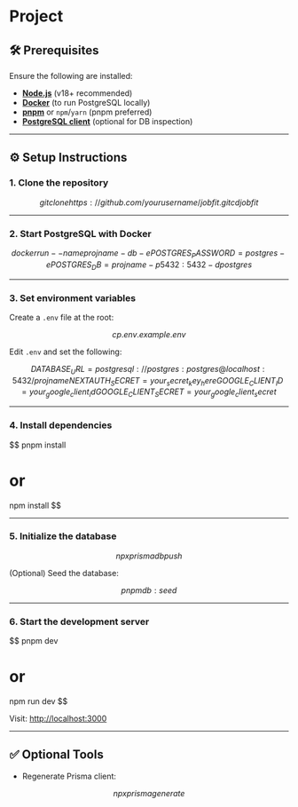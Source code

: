 # Project

## 🛠️ Prerequisites

Ensure the following are installed:

- **[Node.js](https://nodejs.org/)** (v18+ recommended)
- **[Docker](https://www.docker.com/)** (to run PostgreSQL locally)
- **[pnpm](https://pnpm.io/)** or `npm`/`yarn` (pnpm preferred)
- **[PostgreSQL client](https://www.postgresql.org/download/)** (optional for DB inspection)

---

## ⚙️ Setup Instructions

### 1. Clone the repository

$$
git clone https://github.com/yourusername/jobfit.git
cd jobfit
$$

---

### 2. Start PostgreSQL with Docker

$$
docker run --name projname-db -e POSTGRES_PASSWORD=postgres -e POSTGRES_DB=projname -p 5432:5432 -d postgres
$$

---

### 3. Set environment variables

Create a `.env` file at the root:

$$
cp .env.example .env
$$

Edit `.env` and set the following:

$$
DATABASE_URL=postgresql://postgres:postgres@localhost:5432/projname
NEXTAUTH_SECRET=your_secret_key_here
GOOGLE_CLIENT_ID=your_google_client_id
GOOGLE_CLIENT_SECRET=your_google_client_secret
$$

---

### 4. Install dependencies

$$
pnpm install
# or
npm install
$$

---

### 5. Initialize the database

$$
npx prisma db push
$$

(Optional) Seed the database:

$$
pnpm db:seed
$$

---

### 6. Start the development server

$$
pnpm dev
# or
npm run dev
$$

Visit: [http://localhost:3000](http://localhost:3000)

---

## ✅ Optional Tools

- Regenerate Prisma client:

$$
npx prisma generate
$$
